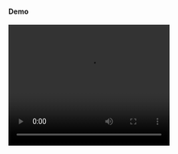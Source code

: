#### Demo
<video width="320" height="240" controls>
  <source src="https://github.com/user-attachments/assets/1b13a8ba-a52b-41b8-8f57-b080e2eef23b" type="video/mp4">
</video>

